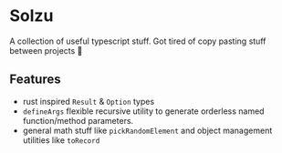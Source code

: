 # Solzu
A collection of useful typescript stuff. Got tired of copy pasting stuff between projects 😬

## Features
- rust inspired `Result` & `Option` types
- `defineArgs` flexible recursive utility to generate orderless named function/method parameters.
- general math stuff like `pickRandomElement` and object management utilities like `toRecord`